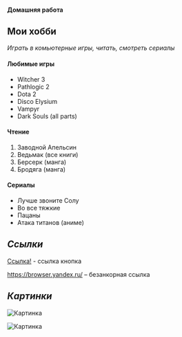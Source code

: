 #### Домашняя работа ####
## Мои хобби ##
*Играть в комьютерные игры, читать, смотреть сериалы*
#### Любимые игры ####
* Witcher 3
* Pathlogic 2
* Dota 2
* Disco Elysium
* Vampyr
* Dark Souls (all parts)
#### **Чтение** ####
1. Заводной Апельсин
2. Ведьмак (все книги)
3. Берсерк (манга)
4. Бродяга (манга)
#### Сериалы ####
* Лучше звоните Солу
* Во все тяжкие
* Пацаны
* Атака титанов (аниме)
## _Ссылки_ ##
[Ссылка!](https://web.telegram.org/) - ссылка кнопка

https://browser.yandex.ru/ – безанкорная ссылка
## *Картинки* ##
![Картинка](https://gas-kvas.com/uploads/posts/2023-01/1673291196_gas-kvas-com-p-risunki-anime-berserk-20.jpg)

![Картинка](image_url)

